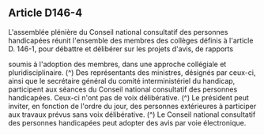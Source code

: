 ## Article D146-4

L'assemblée plénière du Conseil national consultatif des personnes handicapées réunit l'ensemble des
membres des collèges définis à l'article D. 146-1, pour débattre et délibérer sur les projets d'avis, de rapports

soumis à l'adoption des membres, dans une approche collégiale et pluridisciplinaire. (^)
Des représentants des ministres, désignés par ceux-ci, ainsi que le secrétaire général du comité
interministériel du handicap, participent aux séances du Conseil national consultatif des personnes
handicapées. Ceux-ci n'ont pas de voix délibérative. (^)
Le président peut inviter, en fonction de l'ordre du jour, des personnes extérieures à participer aux travaux
prévus sans voix délibérative. (^)
Le Conseil national consultatif des personnes handicapées peut adopter des avis par voie électronique.

